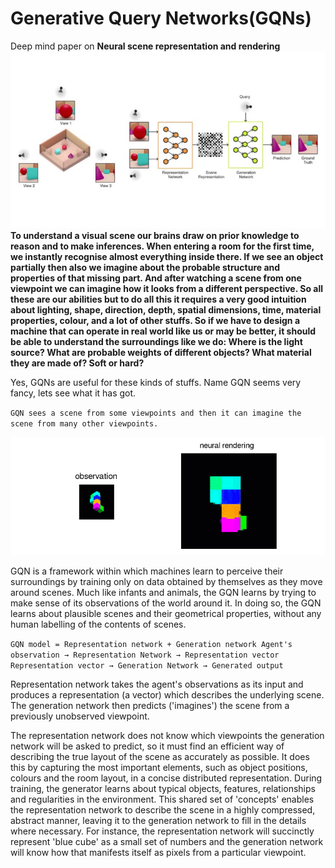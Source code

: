 # Generative Query Networks(GQNs)
Deep mind paper on **Neural scene representation and rendering**  
![image](images/b.jpg)
**To understand a visual scene our brains draw on prior knowledge to reason and to make inferences. When entering a room for the first time, we instantly recognise almost everything inside there. If we see an object partially then also we imagine about the probable structure and properties of that missing part. And after watching a scene from one viewpoint we can imagine how it looks from a different perspective. So all these are our abilities but to do all this it requires a very good intuition about lighting, shape, direction, depth, spatial dimensions, time, material properties, colour, and a lot of other stuffs. So if we have to design a machine that can operate in real world like us or may be better, it should be able to understand the surroundings like we do: Where is the light source? What are probable weights of different objects? What material they are made of? Soft or hard?**

Yes, GQNs are useful for these kinds of stuffs. Name GQN seems very fancy, lets see what it has got.

``GQN sees a scene from some viewpoints and then it can imagine the scene from many other viewpoints.``

![image](images/a.gif)

GQN is a framework within which machines learn to perceive their surroundings by training only on data obtained by themselves as they move around scenes. Much like infants and animals, the GQN learns by trying to make sense of its observations of the world around it. In doing so, the GQN learns about plausible scenes and their geometrical properties, without any human labelling of the contents of scenes.

``GQN model = Representation network + Generation network
Agent's observation → Representation Network → Representation vector
Representation vector → Generation Network → Generated output``

Representation network takes the agent's observations as its input and produces a representation (a vector) which describes the underlying scene. The generation network then predicts ('imagines') the scene from a previously unobserved viewpoint.

The representation network does not know which viewpoints the generation network will be asked to predict, so it must find an efficient way of describing the true layout of the scene as accurately as possible. It does this by capturing the most important elements, such as object positions, colours and the room layout, in a concise distributed representation. During training, the generator learns about typical objects, features, relationships and regularities in the environment. This shared set of 'concepts' enables the representation network to describe the scene in a highly compressed, abstract manner, leaving it to the generation network to fill in the details where necessary. For instance, the representation network will succinctly represent 'blue cube' as a small set of numbers and the generation network will know how that manifests itself as pixels from a particular viewpoint.
